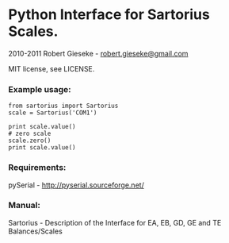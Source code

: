 # Python Interface for Sartorius Scales.

2010-2011 Robert Gieseke - robert.gieseke@gmail.com

MIT license, see LICENSE.

### Example usage:
    from sartorius import Sartorius
    scale = Sartorius('COM1')

    print scale.value()
    # zero scale
    scale.zero()
    print scale.value()

### Requirements:
pySerial - <http://pyserial.sourceforge.net/>

### Manual:
Sartorius - Description of the Interface
for EA, EB, GD, GE and TE Balances/Scales

